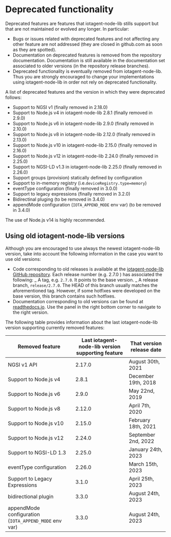 # Deprecated functionality

Deprecated features are features that iotagent-node-lib stills support but that are not maintained or evolved any
longer. In particular:

-   Bugs or issues related with deprecated features and not affecting any other feature are not addressed (they are
    closed in github.com as soon as they are spotted).
-   Documentation on deprecated features is removed from the repository documentation. Documentation is still available
    in the documentation set associated to older versions (in the repository release branches).
-   Deprecated functionality is eventually removed from iotagent-node-lib. Thus you are strongly encouraged to change
    your implementations using iotagent-node-lib in order not rely on deprecated functionality.

A list of deprecated features and the version in which they were deprecated follows:

-   Support to NGSI v1 (finally removed in 2.18.0)
-   Support to Node.js v4 in iotagent-node-lib 2.8.1 (finally removed in 2.9.0)
-   Support to Node.js v6 in iotagent-node-lib 2.9.0 (finally removed in 2.10.0)
-   Support to Node.js v8 in iotagent-node-lib 2.12.0 (finally removed in 2.13.0)
-   Support to Node.js v10 in iotagent-node-lib 2.15.0 (finally removed in 2.16.0)
-   Support to Node.js v12 in iotagent-node-lib 2.24.0 (finally removed in 2.25.0)
-   Support to NGSI-LD v1.3 in iotagent-node-lib 2.25.0 (finally removed in 2.26.0)
-   Support groups (provision) statically defined by configuration
-   Support to in-memory registry (i.e.`deviceRegistry.type=memory`)
-   eventType configuration (finally removed in 3.0.0)
-   Support to legacy expressions (finally removed in 3.2.0)
-   Bidirectinal pluging (to be removed in 3.4.0)
-   appendMode configuration (`IOTA_APPEND_MODE` env var) (to be removed in 3.4.0)

The use of Node.js v14 is highly recommended.

## Using old iotagent-node-lib versions

Although you are encouraged to use always the newest iotagent-node-lib version, take into account the following
information in the case you want to use old versions:

-   Code corresponding to old releases is available at the
    [iotagent-node-lib GitHub repository](https://github.com/telefonicaid/iotagent-node-lib). Each release number (e.g.
    2.7.0 ) has associated the following: _ A tag, e.g. `2.7.0`. It points to the base version. _ A release branch,
    `release/2.7.0`. The HEAD of this branch usually matches the aforementioned tag. However, if some hotfixes were
    developed on the base version, this branch contains such hotfixes.
-   Documentation corresponding to old versions can be found at
    [readthedocs.io](https://iotagent-node-lib.readthedocs.io). Use the panel in the right bottom corner to navigate to
    the right version.

The following table provides information about the last iotagent-node-lib version supporting currently removed features:

| **Removed feature**    | **Last iotagent-node-lib version supporting feature** | **That version release date** |
| ---------------------- | ----------------------------------------------------- | ----------------------------- |
| NGSI v1 API            | 2.17.0                                                | August 30th, 2021             |
| Support to Node.js v4  | 2.8.1                                                 | December 19th, 2018           |
| Support to Node.js v6  | 2.9.0                                                 | May 22nd, 2019                |
| Support to Node.js v8  | 2.12.0                                                | April 7th, 2020               |
| Support to Node.js v10 | 2.15.0                                                | February 18th, 2021           |
| Support to Node.js v12 | 2.24.0                                                | September 2nd, 2022           |
| Support to NGSI-LD 1.3 | 2.25.0                                                | January 24th, 2023            |
| eventType configuration | 2.26.0                                               | March 15th, 2023              |
| Support to Legacy Expressions | 3.1.0                                          | April 25th, 2023              |
| bidirectional plugin | 3.3.0                                                   | August 24th, 2023             |
| appendMode configuration (`IOTA_APPEND_MODE` env var) | 3.3.0                  | August 24th, 2023             |
